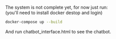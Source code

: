 The system is not complete yet, for now just run:  
(you'll need to install docker destop and login) 
```bash
docker-compose up --build
```

And run chatbot_interface.html to see the chatbot.
